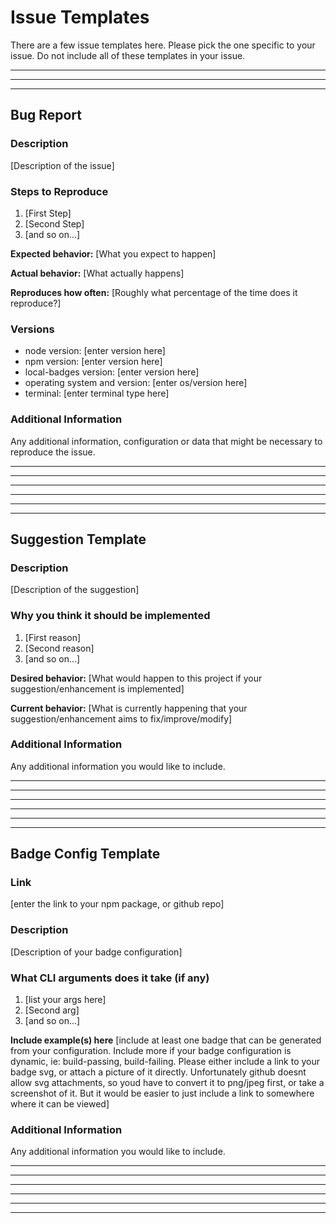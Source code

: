 # Issue Templates

There are a few issue templates here. Please pick the one specific to your issue. Do not include all of these templates in your issue.

---
---
---
<!-- Label your issue as BUG -->
## Bug Report

### Description

[Description of the issue]

### Steps to Reproduce

1. [First Step]
2. [Second Step]
3. [and so on...]

**Expected behavior:** [What you expect to happen]

**Actual behavior:** [What actually happens]

**Reproduces how often:** [Roughly what percentage of the time does it reproduce?]

### Versions

* node version: [enter version here] <!-- obtained by running 'node -v' -->
* npm version: [enter version here] <!-- obtained by running 'npm -v' -->
* local-badges version: [enter version here] <!-- just copy the version code from the package.json file -->
* operating system and version: [enter os/version here] <!-- eg: Windows 10 enterprise, version 1607 -->
* terminal: [enter terminal type here] <!-- eg: windows cmd, gitbash, powershell, standard macOS terminal, standard linux terminal, etc -->
<!-- add more version information here if you believe it is relevant to your issue -->

### Additional Information

Any additional information, configuration or data that might be necessary to reproduce the issue.

---
---
---
---
---
---
<!-- Label your issue as ENHANCEMENT -->
## Suggestion Template

### Description

[Description of the suggestion]

### Why you think it should be implemented

1. [First reason]
2. [Second reason]
3. [and so on...]

**Desired behavior:** [What would happen to this project if your suggestion/enhancement is implemented]

**Current behavior:** [What is currently happening that your suggestion/enhancement aims to fix/improve/modify]

### Additional Information

Any additional information you would like to include.

---
---
---
---
---
---
<!-- Label your issue as BADGE-CONFIG -->
## Badge Config Template

### Link

[enter the link to your npm package, or github repo]

### Description

[Description of your badge configuration]

### What CLI arguments does it take (if any)

1. [list your args here]
2. [Second arg]
3. [and so on...]

**Include example(s) here**
[include at least one badge that can be generated from your configuration. Include more if your badge configuration is dynamic, ie: build-passing, build-failing. Please either include a link to your badge svg, or attach a picture of it directly. Unfortunately github doesnt allow svg attachments, so youd have to convert it to png/jpeg first, or take a screenshot of it. But it would be easier to just include a link to somewhere where it can be viewed]

### Additional Information

Any additional information you would like to include.

---
---
---
---
---
---